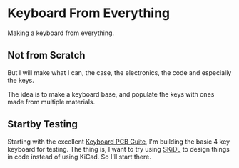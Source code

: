 # Keyboard From Everything
Making a keyboard from everything.

## Not from Scratch
But I will make what I can, the case, the electronics, the code and especially the keys.

The idea is to make a keyboard base, and populate the keys with ones made from multiple materials.

## Startby Testing
Starting with the excellent [Keyboard PCB Guite](https://github.com/ruiqimao/keyboard-pcb-guide), I'm building the basic 4 key keyboard for testing. The thing is, I want to try using [SKiDL](https://xesscorp.github.io/skidl/docs/_site/index.html) to design things in code instead of using KiCad. So I'll start there.

